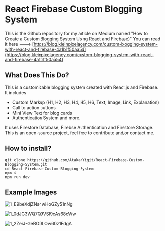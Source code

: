 # React Firebase Custom Blogging System
This is the Github repository for my article on Medium named "How to Create a Custom Blogging System Using React and Firebase)" You can read it here ---> [https://blog.kleinpixelagency.com/custom-blogging-system-with-react-and-firebase-4a1b1f50aa54](https://blog.kleinpixelagency.com/custom-blogging-system-with-react-and-firebase-4a1b1f50aa54)

## What Does This Do?
This is a customizable blogging system created with React.js and Firebase. It includes
- Custom Markup (H1, H2, H3, H4, H5, H6, Text, Image, Link, Explanation)
- Call to action buttons
- Mini View Text for blog cards
- Authentication System and more.

It uses Firestore Database, Firebse Authentication and Firestore Storage.
This is an open-source project, feel free to contribute and/or contact me.

## How to install?
```
git clone https://github.com/AtakanYigit/React-Firebase-Custom-Blogging-System.git
cd React-Firebase-Custom-Blogging-System
npm i
npm run dev
```

## Example Images
![1_E9beXdjZNs4wHoGZy51nNg](https://github.com/user-attachments/assets/e7c42cb4-a75c-4f8e-a902-b23e187e9784)

![1_0dJG3WQ7Q9VSl9cAs68cWw](https://github.com/user-attachments/assets/921dd62a-c329-4cd6-a2d3-7c43a8b561d4)

![1_2ZeiJ-GeBODLOw60z1FdgA](https://github.com/user-attachments/assets/d629844d-86e2-4a1a-af92-06094e226894)
